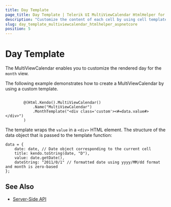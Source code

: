 ```yaml
---
title: Day Template
page_title: Day Template | Telerik UI MultiViewCalendar HtmlHelper for ASP.NET Core
description: "Customize the content of each cell by using cell templates when working with the Telerik UI MultiViewCalendar HtmlHelper for ASP.NET Core (MVC 6 or ASP.NET Core MVC)."
slug: day_template_multiviewcalendar_htmlhelper_aspnetcore
position: 5
---
```


# Day Template

The MultiViewCalendar enables you to customize the rendered day for the `month` view.

The following example demonstrates how to create a MultiViewCalendar by using a custom template.

```Razor

        @(Html.Kendo().MultiViewCalendar()
            .Name("MultiViewCalendar")
            .MonthTemplate("<div class='custom'><#=data.value#></div>")
        )
```

The template wraps the `value` in a `<div>` HTML element. The structure of the data object that is passed to the template function:

    data = {
        date: date, // Date object corresponding to the current cell
        title: kendo.toString(date, "D"),
        value: date.getDate(),
        dateString: "2011/0/1" // formatted date using yyyy/MM/dd format and month is zero-based
    };

## See Also

* [Server-Side API](/api/multiviewcalendar)
